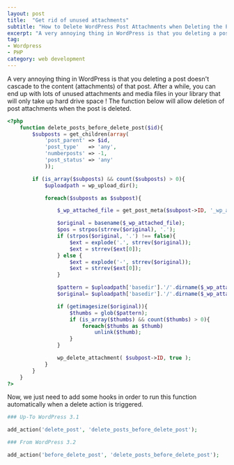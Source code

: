 ```yaml
---
layout: post
title:  "Get rid of unused attachments"
subtitle: "How to Delete WordPress Post Attachments when Deleting the Post ?"
excerpt: "A very annoying thing in WordPress is that you deleting a post doesn't cascade to the content (attachments) of that post. After a while, you can end up with lots of unused attachments and media files in your library that will only take up hard drive space"
tag:
- Wordpress
- PHP
category: web development
---
```


A very annoying thing in WordPress is that you deleting a post doesn't cascade to the content (attachments) of that post. After a while, you can end up with lots of unused attachments and media files in your library that will only take up hard drive space ! The function below will allow deletion of post attachments when the post is deleted.

```php
<?php
    function delete_posts_before_delete_post($id){
        $subposts = get_children(array(
            'post_parent' => $id,
            'post_type'   => 'any',
            'numberposts' => -1,
            'post_status' => 'any'
            ));

        if (is_array($subposts) && count($subposts) > 0){
            $uploadpath = wp_upload_dir();

            foreach($subposts as $subpost){

                $_wp_attached_file = get_post_meta($subpost->ID, '_wp_attached_file', true);

                $original = basename($_wp_attached_file);
                $pos = strpos(strrev($original), '.');
                if (strpos($original, '.') !== false){
                    $ext = explode('.', strrev($original));
                    $ext = strrev($ext[0]);
                } else {
                    $ext = explode('-', strrev($original));
                    $ext = strrev($ext[0]);
                }

                $pattern = $uploadpath['basedir'].'/'.dirname($_wp_attached_file).'/'.basename($original, '.'.$ext).'-[0-9]*x[0-9]*.'.$ext;
                $original= $uploadpath['basedir'].'/'.dirname($_wp_attached_file).'/'.basename($original, '.'.$ext).'.'.$ext;

                if (getimagesize($original)){
                    $thumbs = glob($pattern);
                    if (is_array($thumbs) && count($thumbs) > 0){
                        foreach($thumbs as $thumb)
                            unlink($thumb);
                    }
                }

                wp_delete_attachment( $subpost->ID, true );
            }
        }
    }
?>
```

Now, we just need to add some hooks in order to run this function automatically when a delete action is triggered.

```php
### Up-To WordPress 3.1

add_action('delete_post', 'delete_posts_before_delete_post');

### From WordPress 3.2

add_action('before_delete_post', 'delete_posts_before_delete_post');
```